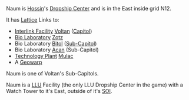 Naum is [Hossin](../locations/Hossin.md)'s
[Dropship Center](../locations/Dropship_Center.md) and is in the East inside
grid N12.

It has [Lattice](../terminology/Lattice.md) Links to:

- [Interlink Facility](../locations/Interlink.md) [Voltan](Voltan.md)
  ([Capitol](../locations/Capitol.md))
- [Bio Laboratory](../locations/Bio_Laboratory.md) [Zotz](Zotz.md)
- Bio Laboratory [Bitol](Bitol.md) ([Sub-Capitol](../locations/Sub-Capitol.md))
- Bio Laboratory [Acan](Acan.md) (Sub-Capitol)
- [Technology Plant](../locations/Technology_Plant.md)
  [Mulac](Mulac.md)
- A [Geowarp](../locations/Geowarp.md)

Naum is one of Voltan's Sub-Capitols.

Naum is a [LLU](../terminology/Lattice_Logic_Unit.md) Facility (the only LLU
Dropship Center in the game) with a Watch Tower to it's East, outside of it's
[SOI](../locations/Sphere_of_Influence.md).

<!--[Category:Facilities](Category:Facilities.md)-->
